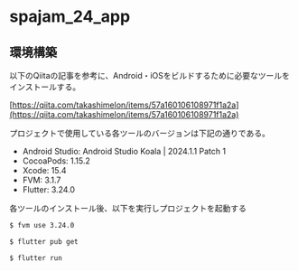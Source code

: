 # spajam_24_app

## 環境構築

以下のQiitaの記事を参考に、Android・iOSをビルドするために必要なツールをインストールする。

[https://qiita.com/takashimelon/items/57a160106108971f1a2a](https://qiita.com/takashimelon/items/57a160106108971f1a2a)

プロジェクトで使用している各ツールのバージョンは下記の通りである。

- Android Studio: Android Studio Koala | 2024.1.1 Patch 1
- CocoaPods: 1.15.2
- Xcode: 15.4
- FVM: 3.1.7
- Flutter: 3.24.0

各ツールのインストール後、以下を実行しプロジェクトを起動する

```bash
$ fvm use 3.24.0

$ flutter pub get

$ flutter run
```
